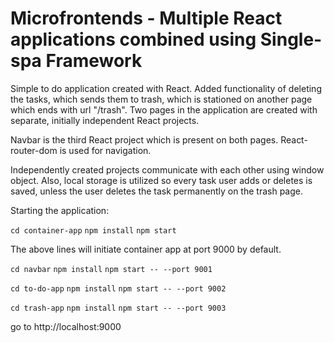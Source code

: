 # Microfrontends - Multiple React applications combined using Single-spa Framework

Simple to do application created with React. Added functionality of deleting the tasks, which sends them to trash, which is stationed on another page which ends with url "/trash". Two pages in the application are created with separate, initially independent React projects.

Navbar is the third React project which is present on both pages. React-router-dom is used for navigation.

Independently created projects communicate with each other using window object. Also, local storage is utilized so every task user adds or deletes is saved, unless the user deletes the task permanently on the trash page.

Starting the application:

`cd container-app`
`npm install`
`npm start`

The above lines will initiate container app at port 9000 by default.

`cd navbar`
`npm install`
`npm start -- --port 9001`

`cd to-do-app`
`npm install`
`npm start -- --port 9002`

`cd trash-app`
`npm install`
`npm start -- --port 9003`

go to http://localhost:9000
